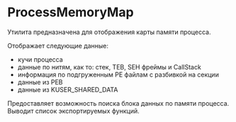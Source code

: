 ProcessMemoryMap
================

Утилита предназначена для отображения карты памяти процесса.

Отображает следующие данные:

- кучи процесса
- данные по нитям, как то: стек, TEB, SEH фреймы и CallStack
- информация по подгруженным PE файлам с разбивкой на секции 
- данные из PEB
- данные из KUSER_SHARED_DATA

Предоставляет возможность поиска блока данных по памяти процесса.
Выводит список экспортируемых функций.